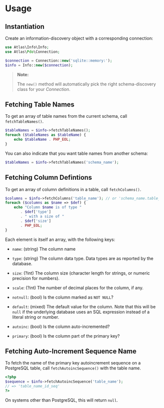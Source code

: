 # Usage

## Instantiation

Create an information-discovery object with a corresponding connection:

```php
use Atlas\Info\Info;
use Atlas\Pdo\Connection;

$connection = Connection::new('sqlite::memory:');
$info = Info::new($connection);
```

> **Note:**
>
> The `new()` method will automatically pick the right schema-discovery class
> for your _Connection_.


## Fetching Table Names

To get an array of table names from the current schema, call `fetchTableNames()`.

```php
$tableNames = $info->fetchTableNames();
foreach ($tableNames as $tableName) {
    echo $tableName . PHP_EOL;
}
```

You can also indicate that you want table names from another schema:

```php
$tableNames = $info->fetchTableNames('schema_name');
```

## Fetching Column Defintions

To get an array of column definitions in a table, call `fetchColumns()`.

```php
$columns = $info->fetchColumns('table_name'); // or 'schema_name.table_name'
foreach ($columns as $name => $def) {
    echo "Column $name is of type "
       . $def['type']
       . " with a size of "
       . $def['size']
       . PHP_EOL;
}
```

Each element is itself an array, with the following keys:

- `name`: (string) The column name

- `type`: (string) The column data type.  Data types are as reported by the database.

- `size`: (?int) The column size (character length for strings, or numeric precision for numbers).

- `scale`: (?int) The number of decimal places for the column, if any.

- `notnull`: (bool) Is the column marked as `NOT NULL`?

- `default`: (mixed) The default value for the column. Note that this will be `null` if the underlying database uses an SQL expression instead of a literal string or number.

- `autoinc`: (bool) Is the column auto-incremented?

- `primary`: (bool) Is the column part of the primary key?

## Fetching Auto-Increment Sequence Name

To fetch the name of the primary key autoincrement sequence on a PostgreSQL table, call `fetchAutoincSequence()` with the table name.

```php
<?php
$sequence = $info->fetchAutoincSequence('table_name');
// => 'table_name_id_seq'
?>
```

On systems other than PostgreSQL, this will return `null`.

